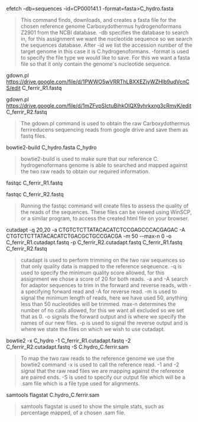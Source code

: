 efetch -db=sequences -id=CP000141.1 -format=fasta>C_hydro.fasta
>This command finds, downloads, and creates a fasta file for the chosen reference genome Carboxydothermus hydrogenoformans Z2901 from the NCBI database. -db specifies the database to search in, for this assignment we want the nucleotide sequence so we search the sequences database. After -id we list the accession number of the target genome in this case it is C.hydrogenoformans. -format is used to specify the file type we would like to save. For this we want a fasta file so that it only contain the genome's nucleotide sequence. 

gdown.pl https://drive.google.com/file/d/1PWWO5wVRRThLBXXEZjyWZHIb9udVcnCS/edit C_ferrir_R1.fastq

gdown.pl https://drive.google.com/file/d/1mZFvpSIctuBihkOlQX9vhrkxng3cRmvK/edit C_ferrir_R2.fastq
>The gdown.pl command is used to obtain the raw Carboxydothermus ferrireducens sequencing reads from google drive and save them as fastq files.

bowtie2-build C_hydro.fasta C_hydro
>bowtie2-build is used to make sure that our reference C. hydrogenoformans genome is able to searched and mapped against the two raw reads to obtain our required information.

fastqc C_ferrir_R1.fastq

fastqc C_ferrir_R2.fastq
>Running the fastqc command will create files to assess the quality of the reads of the sequences. These files can be viewed using WinSCP, or a similar program, to access the created html file on your browser.

cutadapt -q 20,20 -a CTGTCTCTTATACACATCTCCGAGCCCACGAGAC -A CTGTCTCTTATACACATCTGACGCTGCCGACGA -m 50 --max-n 0 -o C_ferrir_R1.cutadapt.fastq -p C_ferrir_R2.cutadapt.fastq C_ferrir_R1.fastq C_ferrir_R2.fastq
>cutadapt is used to perform trimming on the two raw sequences so that only quality data is mapped to the reference seqeuence. -q is used to specify the minimum quality score allowed, for this assignment we chose a score of 20 for both reads. -a and -A search for adaptor sequences to trim in the forward and reverse reads, with -a specifying forward read and -A for reverse read. -m is used to signal the minimum length of reads, here we have used 50, anything less than 50 nucleotides will be trimmed. max-n determines the number of no calls allowed, for this we want all excluded so we set that as 0. -o signals the forward output and is where we specify the names of our new files. -p is used to signal the reverse output and is where we state the files on which we wish to use cutadapt.

bowtie2 -x C_hydro -1 C_ferrir_R1.cutadapt.fastq  -2 C_ferrir_R2.cutadapt.fastq -S C.hydro_C.ferrir.sam
>To map the two raw reads to the reference genome we use the bowtie2 command -x is used to call the reference read. -1 and -2 signal that the raw read files we are mapping against the reference are paired ends. -S is used to specify our output file which will be a .sam file which is a file type used for alignments.

samtools flagstat C.hydro_C.ferrir.sam
>samtools flagstat is used to show the simple stats, such as percentage mapped, of a chosen .sam file.
